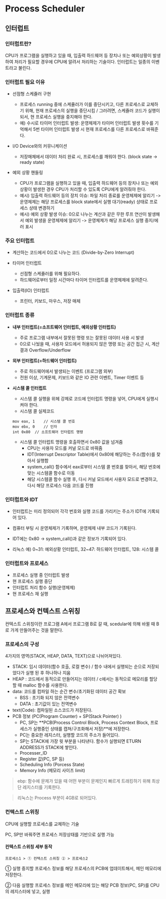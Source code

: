 # Process Scheduler



## 인터럽트

### 인터럽트란?

CPU가 프로그램을 실행하고 있을 때, 입출력 하드웨어 등 장치나 또는 예외상황이 발생하여 처리가 필요할 경우에 CPU에 알려서 처리하는 기술이다. 인터럽트는 일종의 이벤트라고 불린다. 



### 인터럽트 필요 이유

- 선점형 스케쥴러 구현
  - 프로세스 running 중에 스케쥴러가 이를 중단시키고, 다른 프로세스로 교체하기 위해, 현재 프로세스의 실행을 중단시킴 / 그러려면, 스케쥴러 코드가 실행이되서, 현 프로세스 실행을 중지해야 한다.
  - 예) 수시로 타이머 인터럽트 발생: 운영체제가 타이머 인터럽트 발생 횟수를 기억해서 5번 타이머 인터럽트 발생 시 현재 프로세스를 다른 프로세스로 바꿔준다.

- I/O Device와의 커뮤니케이션
  - 저장매체에서 데이터 처리 완료 시, 프로세스를 깨워야 한다. (block state -> ready state)

- 예외 상황 핸들링
  - CPU가 프로그램을 실행하고 있을 때, 입출력 하드웨어 등의 장치나 또는 예외상황이 발생한 경우 CPU가 처리할 수 있도록 CPU에게 알려줘야 한다.
  - 예시) 입출력 하드웨어 등의 장치 이슈: 파일 처리 종료를 운영체제에 알리기 -> 운영체제는 해당 프로세스를 block state에서 실행 대기(ready) 상태로 프로세스 상태 변경하기
  - 예시) 예외 상황 발생 이슈: 0으로 나누는 계산과 같은 무한 루프 연산이 발생해서 예외 발생을 운영체제에 알리기 -> 운영체제가 해당 프로세스 실행 중지/에러 표시



### 주요 인터럽트

- 계산하는 코드에서 0으로 나누는 코드 (Divide-by-Zero Interrupt)

- 타이머 인터럽트
  - 선점형 스케쥴러를 위해 필요하다.
  - 하드웨어로부터 일정 시간마다 타이머 인터럽트를 운영체제에 알려준다.
- 입출력(IO) 인터럽트
  - 프린터, 키보드, 마우스, 저장 매체



### 인터럽트 종류

- **내부 인터럽트(=소프트웨어 인터럽트, 예외상황 인터럽트)**

  - 주로 프로그램 내부에서 잘못된 명령 또는 잘못된 데이터 사용 시 발생
  - 0으로 나눴을 때, 사용자 모드에서 허용되지 않은 명령 또는 공간 접근 시, 계산 결과 Overflow/Underflow

- **외부 인터럽트(=하드웨어 인터럽트)**

  - 주로 하드웨어에서 발생되는 이벤트 (프로그램 외부)
  - 전원 이상, 기계문제, 키보드와 같은 IO 관련 이벤트, Timer 이벤트 등

- **시스템 콜 인터럽트**

  - 시스템 콜 실행을 위헤 강제로 코드에 인터럽트 명령을 넣어, CPU에게 실행시켜야 한다.
  - 시스템 콜 실제코드

  ```
  mov eax, 1 	// 시스템 콜 번호
  mov ebx, 0	// 인자
  int 0x80	// 소프트웨어 인터럽트 명령
  ```

  - 시스템 콜 인터럽트 명령을 호출하면서 0x80 값을 넘겨줌
    - CPU는 사용자 모드를 커널 모드로 바꿔줌
    - IDT(Interrupt Descriptor Table)에서 0x80에 해당하는 주소(함수)를 찾아서 실행함
    - system_call() 함수에서 eax로부터 시스템 콜 번호를 찾아서, 해당 번호에 맞는 시스템콜 함수로 이동
    - 해당 시스템콜 함수 실행 후, 다시 커널 모드에서 사용자 모드로 변경하고, 다시 해당 프로세스 다음 코드를 진행 



### 인터럽트와 IDT

- 인터럽트는 미리 정의되어 각각 번호와 실행 코드를 가리키는 주소가 IDT에 기록되어 있다.
- 컴퓨터 부팅 시 운영체제가 기록하며, 운영체제 내부 코드가 기록된다.

- IDT에는 0x80 -> system_call()과 같은 정보가 기록되어 있다.

- 리눅스 예) 0~31: 예외상황 인터럽트, 32~47: 하드웨어 인터럽트, 128: 시스템 콜



### 인터럽트와 프로세스

- 프로세스 실행 중 인터럽트 발생
- 현 프로세스 실행 중단
- 인터럽트 처리 함수 실행(운영체제)
- 현 프로세스 재 실행





## 프로세스와 컨텍스트 스위칭

컨텍스트 스위칭이란 프로그램 A에서 프로그램 B로 갈 때, scedular에 의해 바뀔 때 B로 가게 만들어주는 것을 말한다.



### 프로세스의 구성

4가지의 영역(STACK, HEAP, DATA, TEXT)으로 나뉘어져있다.

- STACK: 임시 데이터(함수 호출, 로컬 변수) / 함수 내에서 실행되는 순으로 저장되었다가 실행 된 후 하나하나 지움
- HEAP : 코드에서 동적으로 만들어지는 데이터 / c에서는 동적으로 메모리를 할당할 때 malloc 함수를 사용한다.
- data: 코드를 컴파일 하는 순간 변수/초기화된 데이터 공간 확보
  - BSS : 초기화 되지 않은 전역변수
  - DATA : 초기값이 있는 전역변수
- text(Code): 컴파일된 소스코드가 저장된다.
- PCB 정보 (PC(Program Counter) + SP(Stack Pointer) )
  - PC, SP는 **PCB(Process Control Block, Process Context Block, 프로세스가 실행중인 상태를 캡쳐/구조화해서 저장)**에 저장한다.
  - PC는 중요한 레지스터, 실행할 코드의 주소가 들어있다.
  - SP는 STACK에 가장 윗 부분을 나타낸다. 함수가 실행되면 ETURN ADDRESS가 STACK에 쌓인다.
  - Processer_ID
  - Register 값(PC, SP 등)
  - Scheduling Info (Porcess State)
  - Memory Info (메모리 사이즈 limit)



> ebp: 함수에 문제가 있을 때 어떤 부분이 문제인지 빠르게 트래킹하기 위해 최상단 레지스터를 기록한다.

> 리눅스는 Process 부분이 4GB로 되어있다.



### 컨텍스트 스위칭

CPU에 실행할 프로세스를 교체하는 기술

PC, SP만 바꿔주면 프로세스 저장상태를 기반으로 실행 가능



#### 컨텍스트 스위칭 세부 동작

```
프로세스1 > ① 컨텍스트 스위칭 ② > 프로세스2
```

① 실행 중지할 프로세스 정보를 해당 프로세스의 PCB에 업데이트해서, 메인 메모리에 저장한다. 

② 다음 실행할 프로세스 정보를 메인 메모리에 있는 해당 PCB 정보(PC, SP)를 CPU의 레지스터에 넣고, 실행


